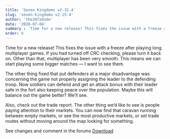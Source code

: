 ```yaml
---
title: 'Seven Kingdoms v2.15.4'
slug: 'seven-kingdoms-v2-15-4'
author: 'the3dfxdude'
date: '2020-07-04'
summary : 'Time for a new release! This fixes the issue with a freeze after playing long multiplayer games. If you had turned off CRC checking, please turn it back on. Other than that, multiplayer has been very smooth. This means we can start playing some bigger matches — I want to see them.'
order: 0
---
```


Time for a new release! This fixes the issue with a freeze after playing long multiplayer games. If you had turned off CRC checking, please turn it back on. Other than that, multiplayer has been very smooth. This means we can start playing some bigger matches — I want to see them.

The other thing fixed that put defenders at a major disadvantage was concerning the game not properly assigning the leader to the defending troop. Now soldiers can defend and get an attack bonus with their leader safe in the fort also keeping peace over the population. Maybe this will balance out the game better? We’ll see.

Also, check out the trade report. The other thing we’d like to see is people paying attention to their markets. You can now find that caravan running between empty markets, or see the most productive markets, or set trade routes without moving around the map looking for something.

See changes and comment in the forums
[Download](/download/latest)